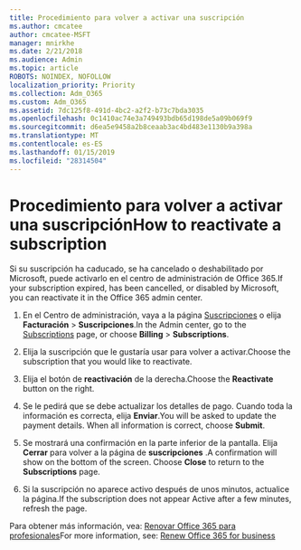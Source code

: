 ```yaml
---
title: Procedimiento para volver a activar una suscripción
ms.author: cmcatee
author: cmcatee-MSFT
manager: mnirkhe
ms.date: 2/21/2018
ms.audience: Admin
ms.topic: article
ROBOTS: NOINDEX, NOFOLLOW
localization_priority: Priority
ms.collection: Adm_O365
ms.custom: Adm_O365
ms.assetid: 7dc125f8-491d-4bc2-a2f2-b73c7bda3035
ms.openlocfilehash: 0c1410ac74e3a749493bdb65d198de5a09b069f9
ms.sourcegitcommit: d6ea5e9458a2b8ceaab3ac4bd483e1130b9a398a
ms.translationtype: MT
ms.contentlocale: es-ES
ms.lasthandoff: 01/15/2019
ms.locfileid: "28314504"
---
```

# <a name="how-to-reactivate-a-subscription"></a><span data-ttu-id="71aed-102">Procedimiento para volver a activar una suscripción</span><span class="sxs-lookup"><span data-stu-id="71aed-102">How to reactivate a subscription</span></span>

<span data-ttu-id="71aed-103">Si su suscripción ha caducado, se ha cancelado o deshabilitado por Microsoft, puede activarlo en el centro de administración de Office 365.</span><span class="sxs-lookup"><span data-stu-id="71aed-103">If your subscription expired, has been cancelled, or disabled by Microsoft, you can reactivate it in the Office 365 admin center.</span></span>
  
1. <span data-ttu-id="71aed-104">En el Centro de administración, vaya a la página [Suscripciones](https://go.microsoft.com/fwlink/p/?linkid=842054) o elija **Facturación** \> **Suscripciones**.</span><span class="sxs-lookup"><span data-stu-id="71aed-104">In the Admin center, go to the [Subscriptions](https://go.microsoft.com/fwlink/p/?linkid=842054) page, or choose **Billing** \> **Subscriptions**.</span></span>
    
2. <span data-ttu-id="71aed-105">Elija la suscripción que le gustaría usar para volver a activar.</span><span class="sxs-lookup"><span data-stu-id="71aed-105">Choose the subscription that you would like to reactivate.</span></span>
    
3. <span data-ttu-id="71aed-106">Elija el botón de **reactivación** de la derecha.</span><span class="sxs-lookup"><span data-stu-id="71aed-106">Choose the **Reactivate** button on the right.</span></span> 
    
4. <span data-ttu-id="71aed-p101">Se le pedirá que se debe actualizar los detalles de pago. Cuando toda la información es correcta, elija **Enviar**.</span><span class="sxs-lookup"><span data-stu-id="71aed-p101">You will be asked to update the payment details. When all information is correct, choose **Submit**.</span></span>
    
5. <span data-ttu-id="71aed-p102">Se mostrará una confirmación en la parte inferior de la pantalla. Elija **Cerrar** para volver a la página de **suscripciones** .</span><span class="sxs-lookup"><span data-stu-id="71aed-p102">A confirmation will show on the bottom of the screen. Choose **Close** to return to the **Subscriptions** page.</span></span> 
    
6. <span data-ttu-id="71aed-111">Si la suscripción no aparece activo después de unos minutos, actualice la página.</span><span class="sxs-lookup"><span data-stu-id="71aed-111">If the subscription does not appear Active after a few minutes, refresh the page.</span></span>
    
<span data-ttu-id="71aed-112">Para obtener más información, vea: [Renovar Office 365 para profesionales](https://support.office.com/article/8d83b530-f4ca-47f6-a666-e5791cbacc7e)</span><span class="sxs-lookup"><span data-stu-id="71aed-112">For more information, see: [Renew Office 365 for business](https://support.office.com/article/8d83b530-f4ca-47f6-a666-e5791cbacc7e)</span></span>
  

